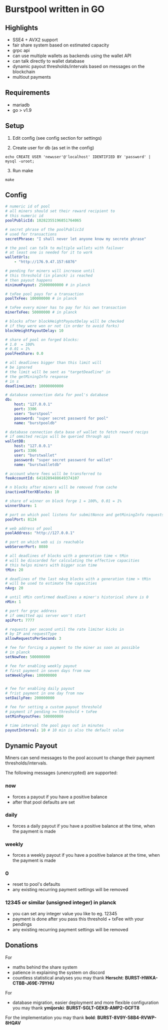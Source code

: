 # Burstpool written in GO

## Highlights

- SSE4 + AVX2 support
- fair share system based on estimated capacity
- grpc api
- can use multiple wallets as backends using the wallet API
- can talk directly to wallet database
- dynamic payout thresholds/intervals based on messages on the blockchain
- multiout payments

## Requirements

- mariadb
- go > v1.9

## Setup

1. Edit config (see config section for settings)

2. Create user for db (as set in the config)

``` shellsession
echo CREATE USER 'newuser'@'localhost' IDENTIFIED BY 'password' | mysql -uroot;
```

3. Run make

``` shellsession
make
```

## Config

``` yaml
# numeric id of pool
# all miners should set their reward recipient to
# this numeric id
poolPublicId: 10282355196851764065

# secret phrase of the poolPublicId
# used for transactions
secretPhrase: "I shall never let anyone know my secrete phrase"

# the pool can talk to multiple wallets with failover
# at least one is needed for it to work
walletUrls:
    - "http://176.9.47.157:6876"

# pending for miners will increase until
# this threshold (in planck) is reached
# then payout happens
minimumPayout: 25000000000 # in planck

# txFee pool pays for a transaction
poolTxFee: 100000000 # in planck

# txFee every miner has to pay for his own transaction
minerTxFee: 50000000 # in planck

# blocks after blockHeightPayoutDelay will be checked
# if they were won or not (in order to avoid forks)
blockHeightPayoutDelay: 10

# share of pool on forged blocks:
# 1.0  = 100%
# 0.01 = 1%
poolFeeShare: 0.0

# all deadlines bigger than this limit will
# be ignored
# the limit will be sent as "targetDeadline" in
# the getMiningInfo response
# in s
deadlineLimit: 10000000000

# database connection data for pool's database
db:
    host: "127.0.0.1"
    port: 3306
    user: "burstpool"
    password: "super secret password for pool"
    name: "burstpooldb"

# database connection data base of wallet to fetch reward recips
# if ommited recips will be queried through api
walletDB:
    host: "127.0.0.1"
    port: 3306
    user: "burstwallet"
    password: "super secret password for wallet"
    name: "burstwalletdb"

# account where fees will be transferred to
feeAccountId: 6418289488649374107

# n blocks after miners will be removed from cache
inactiveAfterXBlocks: 10

# share of winner on block forge 1 = 100%, 0.01 = 1%
winnerShare: 1

# port on which pool listens for submitNonce and getMiningInfo requests
poolPort: 8124

# web address of pool
poolAddress: "http://127.0.0.1"

# port on which web ui is reachable
webServerPort: 8080

# all deadlines of blocks with a generation time < tMin
# will be discarded for calculating the effective capacities
# this helps miners with bigger scan time
tMin: 20

# deadlines of the last nAvg blocks with a generation time > tMin
# will be used to estimate the capacities
nAvg: 20

# until nMin confirmed deadlines a miner's historical share is 0
nMin: 1

# port for grpc address
# if ommitted api server won't start
apiPort: 7777

# requests per second until the rate limiter kicks in
# by IP and requestType
allowRequestsPerSecond: 3

# fee for forcing a payment to the miner as soon as possible
# in planck
setNowFee: 500000000

# fee for enabling weekly payout
# first payment in seven days from now
setWeeklyFee: 100000000


# fee for enabling daily payout
# frist payment in one day from now
setDailyFee: 200000000

# fee for setting a custom payout threshold
# payment if pending >= threshold + txFee
setMinPayoutFee: 500000000

# time interval the pool pays out in minutes
payoutInterval: 10 # 10 min is also the default value
```

## Dynamic Payout

Miners can send messages to the pool account to change their payment
thresholds/intervals.

The following messages (unencrypted) are supported:

### now
- forces a payout if you have a positive balance
- after that pool defaults are set

### daily
- forces a daily payout if you have a positive balance at the time, when the payment is made

### weekly
- forces a weekly payout if you have a positive balance at the time, when the payment is made

### 0
- reset to pool's defaults
- any existing recurring payment settings will be removed

### 12345 or similar (unsigned integer) in **planck**
- you can set any integer value you like to eg. 12345
- payment is done after you pass this threshold + txFee with your pendings
- any existing recurring payment settings will be removed

## Donations

For
- maths behind the share system
- patience in explaining the system on discord
- countless statistical analyses
you may thank **Herscht**: **BURST-HWKA-CTBB-J69E-79YHU**

For
- database migration, easier deployment and more flexible configuration
you may thank **ymijorski**: **BURST-SGLT-GEKB-AMP2-GCFT8**

For the implementation you may thank **bold**: **BURST-8V9Y-58B4-RVWP-8HQAV**
